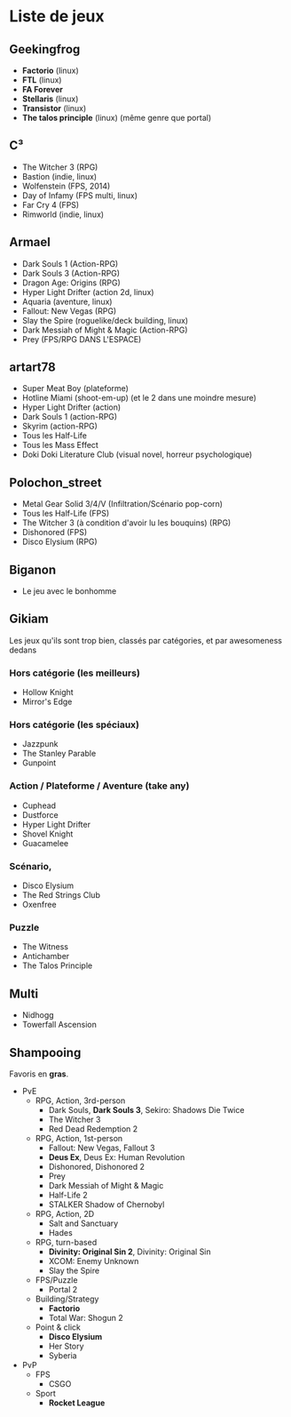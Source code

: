 # Liste de jeux

## Geekingfrog

* **Factorio** (linux)
* **FTL** (linux)
* **FA Forever**
* **Stellaris** (linux)
* **Transistor** (linux)
* **The talos principle** (linux) (même genre que portal)

## C³

- The Witcher 3 (RPG)
- Bastion (indie, linux)
- Wolfenstein (FPS, 2014)
- Day of Infamy (FPS multi, linux)
- Far Cry 4 (FPS)
- Rimworld (indie, linux)

## Armael

- Dark Souls 1 (Action-RPG)
- Dark Souls 3 (Action-RPG)
- Dragon Age: Origins (RPG)
- Hyper Light Drifter (action 2d, linux)
- Aquaria (aventure, linux)
- Fallout: New Vegas (RPG)
- Slay the Spire (roguelike/deck building, linux)
- Dark Messiah of Might & Magic (Action-RPG)
- Prey (FPS/RPG DANS L'ESPACE)

## artart78

- Super Meat Boy (plateforme)
- Hotline Miami (shoot-em-up) (et le 2 dans une moindre mesure)
- Hyper Light Drifter (action)
- Dark Souls 1 (action-RPG)
- Skyrim (action-RPG)
- Tous les Half-Life
- Tous les Mass Effect
- Doki Doki Literature Club (visual novel, horreur psychologique)

## Polochon_street

- Metal Gear Solid 3/4/V (Infiltration/Scénario pop-corn)
- Tous les Half-Life (FPS)
- The Witcher 3 (à condition d'avoir lu les bouquins) (RPG)
- Dishonored (FPS)
- Disco Elysium (RPG)

## Biganon

- Le jeu avec le bonhomme

## Gikiam

Les jeux qu'ils sont trop bien, classés par catégories, et par awesomeness dedans

### Hors catégorie (les meilleurs)
- Hollow Knight
- Mirror's Edge

### Hors catégorie (les spéciaux)
- Jazzpunk
- The Stanley Parable
- Gunpoint

### Action / Plateforme / Aventure (take any)
- Cuphead
- Dustforce
- Hyper Light Drifter
- Shovel Knight
- Guacamelee

### Scénario, 
- Disco Elysium
- The Red Strings Club
- Oxenfree

### Puzzle
- The Witness
- Antichamber
- The Talos Principle

## Multi
- Nidhogg
- Towerfall Ascension

## Shampooing

Favoris en **gras**.

- PvE
	- RPG, Action, 3rd-person
		+ Dark Souls, **Dark Souls 3**, Sekiro: Shadows Die Twice
		+ The Witcher 3
		+ Red Dead Redemption 2
	- RPG, Action, 1st-person
		+ Fallout: New Vegas, Fallout 3
		+ **Deus Ex**, Deus Ex: Human Revolution
		+ Dishonored, Dishonored 2
		+ Prey
		+ Dark Messiah of Might & Magic
		+ Half-Life 2
		+ STALKER Shadow of Chernobyl
	- RPG, Action, 2D
		+ Salt and Sanctuary
		+ Hades
	- RPG, turn-based
		+ **Divinity: Original Sin 2**, Divinity: Original Sin
		+ XCOM: Enemy Unknown
		+ Slay the Spire
	- FPS/Puzzle
		+ Portal 2
	- Building/Strategy
		+ **Factorio**
		+ Total War: Shogun 2
	- Point & click
		+ **Disco Elysium**
		+ Her Story
		+ Syberia
- PvP
	- FPS
		+ CSGO
	- Sport
		+ **Rocket League**
